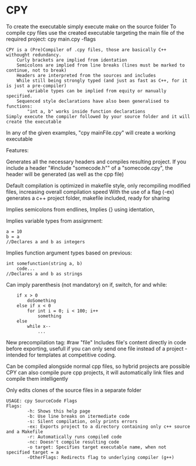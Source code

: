 # CPY
To create the executable simply execute make on the source folder
To compile cpy files use the created executable targeting the main file of the required project:
	cpy main.cpy -flags

```
CPY is a (Pre)Compiler of .cpy files, those are basically C++ withought redundancy.
	Curly brackets are implied from identation
	Semicolons are implied from line breaks (lines must be marked to continue, not to break)
	Headers are interpreted from the sources and includes
	While still being strongly typed (and just as fast as C++, for it is just a pre-compiler)
		variable types can be implied from equity or manually specified.
	Sequenced style declarations have also been generalised to functions:
		"int a, b" works inside function declarations
Simply execute the compiler followed by your source folder and it will create the executable
```
In any of the given examples, "cpy mainFile.cpy" will create a working executable

Features:

Generates all the necessary headers and compiles resulting project. If you include a header "#include "somecode.h"" of a "somecode.cpy", the header will be generated (as well as the cpp file)

Default compilation is optimized in makefile style, only recompiling modified files, increasing overall compilation speed
With the use of a flag (-ex) generates a c++ project folder, makefile included, ready for sharing

Implies semicolons from endlines,
Implies {} using identation,

Implies variable types from assignment:
```
a = 10
b = a
//Declares a and b as integers
```

Implies function argument types based on previous:
```
int somefunction(string a, b)
	code...
//Declares a and b as strings
```

Can imply parenthesis (not mandatory) on if, switch, for and while:
```
	if x > 0
		doSomething
	else if x < 0
		for int i = 0; i < 100; i++
			something
	else
		while x--
			...
```

New precompilation tag: #raw "file"
Includes file's content directly in code before exporting, usefull if you can only send one file instead of a project - intended for  templates at competitive coding.

Can be compiled alongside normal cpp files, so hybrid projects are possible <br />
CPY can also compile pure cpp projects, it will automatically link files and compile them intelligently

Only edits clones of the source files in a separate folder

```
USAGE: cpy SourceCode Flags
Flags:
        -h: Shows this help page
        -b: Use line breaks on itermediate code
        -s: Silent compilation, only prints errors
        -ex: Exports project to a directory containing only c++ source and a Makefile
        -r: Automatically runs compiled code
        -nc: Doesn't compile resulting code
        -o target: Specifies target executable name, when not specified target = a
        -OtherFlags: Redirects flag to underlying compiler (g++)
```

